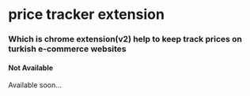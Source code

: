 # price tracker extension

### Which is chrome extension(v2) help to keep track prices on turkish e-commerce websites

#### Not Available

Available soon...
